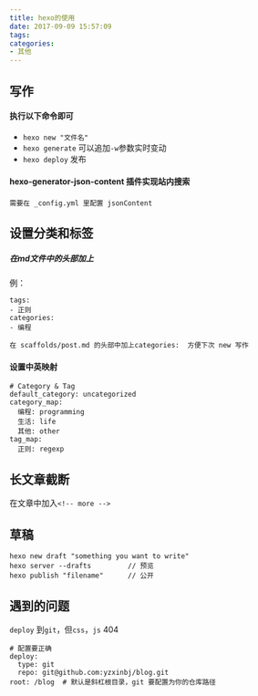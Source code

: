```yaml
---
title: hexo的使用
date: 2017-09-09 15:57:09
tags:
categories: 
- 其他
---
```


## 写作
#### 执行以下命令即可
- `hexo new "文件名"`
- `hexo generate` 可以追加`-w`参数实时变动
- `hexo deploy` 发布


#### hexo-generator-json-content 插件实现站内搜索
```
需要在 _config.yml 里配置 jsonContent
```


<!-- more -->



## 设置分类和标签
##### 在md文件中的头部加上
例：
```
tags: 
- 正则
categories: 
- 编程
```

```
在 scaffolds/post.md 的头部中加上categories:  方便下次 new 写作
```

#### 设置中英映射
```
# Category & Tag
default_category: uncategorized
category_map:
  编程: programming
  生活: life
  其他: other 
tag_map:
  正则: regexp
```

## 长文章截断

在文章中加入`<!-- more -->`

## 草稿
```
hexo new draft "something you want to write"
hexo server --drafts         // 预览
hexo publish "filename"      // 公开
```



## 遇到的问题
`deploy` 到`git`，但`css`，`js` 404
```
# 配置要正确
deploy:
  type: git
  repo: git@github.com:yzxinbj/blog.git
root: /blog  # 默认是斜杠根目录，git 要配置为你的仓库路径

```
